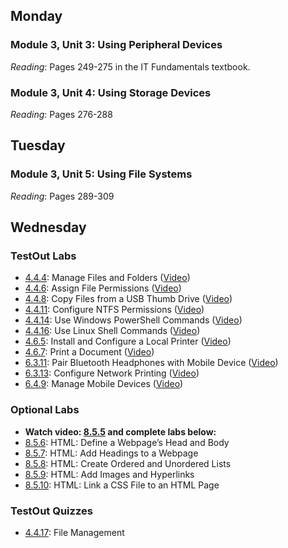 ## Monday
### Module 3, Unit 3: Using Peripheral Devices
*Reading*: Pages 249-275 in the IT Fundamentals textbook. 

### Module 3, Unit 4: Using Storage Devices
*Reading*: Pages 276-288

## Tuesday
### Module 3, Unit 5: Using File Systems
*Reading*: Pages 289-309

## Wednesday
### TestOut Labs
- [4.4.4](https://labsimapp.testout.com/v6_0_547/index.html/productviewer/1184/4.4.4): Manage Files and Folders ([Video](https://labsimapp.testout.com/v6_0_547/index.html/productviewer/1184/4.4.3))
- [4.4.6](https://labsimapp.testout.com/v6_0_547/index.html/productviewer/1184/4.4.6): Assign File Permissions ([Video](https://labsimapp.testout.com/v6_0_547/index.html/productviewer/1184/4.4.5))
- [4.4.8](https://labsimapp.testout.com/v6_0_547/index.html/productviewer/1184/4.4.8): Copy Files from a USB Thumb Drive ([Video](https://labsimapp.testout.com/v6_0_547/index.html/productviewer/1184/4.4.7))
- [4.4.11](https://labsimapp.testout.com/v6_0_547/index.html/productviewer/1184/4.4.11): Configure NTFS Permissions ([Video](https://labsimapp.testout.com/v6_0_547/index.html/productviewer/1184/4.4.10))
- [4.4.14](https://labsimapp.testout.com/v6_0_547/index.html/productviewer/1184/4.4.14): Use Windows PowerShell Commands ([Video](https://labsimapp.testout.com/v6_0_547/index.html/productviewer/1184/4.4.13))
- [4.4.16](https://labsimapp.testout.com/v6_0_547/index.html/productviewer/1184/4.4.16): Use Linux Shell Commands ([Video](https://labsimapp.testout.com/v6_0_547/index.html/productviewer/1184/4.4.15))
- [4.6.5](https://labsimapp.testout.com/v6_0_547/index.html/productviewer/1184/4.6.5): Install and Configure a Local Printer ([Video](https://labsimapp.testout.com/v6_0_547/index.html/productviewer/1184/4.6.4))
- [4.6.7](https://labsimapp.testout.com/v6_0_547/index.html/productviewer/1184/4.6.7): Print a Document ([Video](https://labsimapp.testout.com/v6_0_547/index.html/productviewer/1184/4.6.6))
- [6.3.11](https://labsimapp.testout.com/v6_0_547/index.html/productviewer/1184/6.3.11): Pair Bluetooth Headphones with Mobile Device ([Video](https://labsimapp.testout.com/v6_0_547/index.html/productviewer/1184/6.3.10))
- [6.3.13](https://labsimapp.testout.com/v6_0_547/index.html/productviewer/1184/6.3.13): Configure Network Printing ([Video](https://labsimapp.testout.com/v6_0_547/index.html/productviewer/1184/6.3.12))
- [6.4.9](https://labsimapp.testout.com/v6_0_547/index.html/productviewer/1184/6.4.9): Manage Mobile Devices ([Video](https://labsimapp.testout.com/v6_0_547/index.html/productviewer/1184/6.4.8))

### Optional Labs
- **Watch video: [8.5.5](https://labsimapp.testout.com/v6_0_547/index.html/productviewer/1184/8.5.5) and complete labs below:**
- [8.5.6](https://labsimapp.testout.com/v6_0_547/index.html/productviewer/1184/8.5.6): HTML: Define a Webpage’s Head and Body
- [8.5.7](https://labsimapp.testout.com/v6_0_547/index.html/productviewer/1184/8.5.7): HTML: Add Headings to a Webpage
- [8.5.8](https://labsimapp.testout.com/v6_0_547/index.html/productviewer/1184/8.5.8): HTML: Create Ordered and Unordered Lists
- [8.5.9](https://labsimapp.testout.com/v6_0_547/index.html/productviewer/1184/8.5.9): HTML: Add Images and Hyperlinks
- [8.5.10](https://labsimapp.testout.com/v6_0_547/index.html/productviewer/1184/8.5.10): HTML: Link a CSS File to an HTML Page

### TestOut Quizzes
- [4.4.17](https://labsimapp.testout.com/v6_0_547/index.html/productviewer/1184/4.4.17): File Management